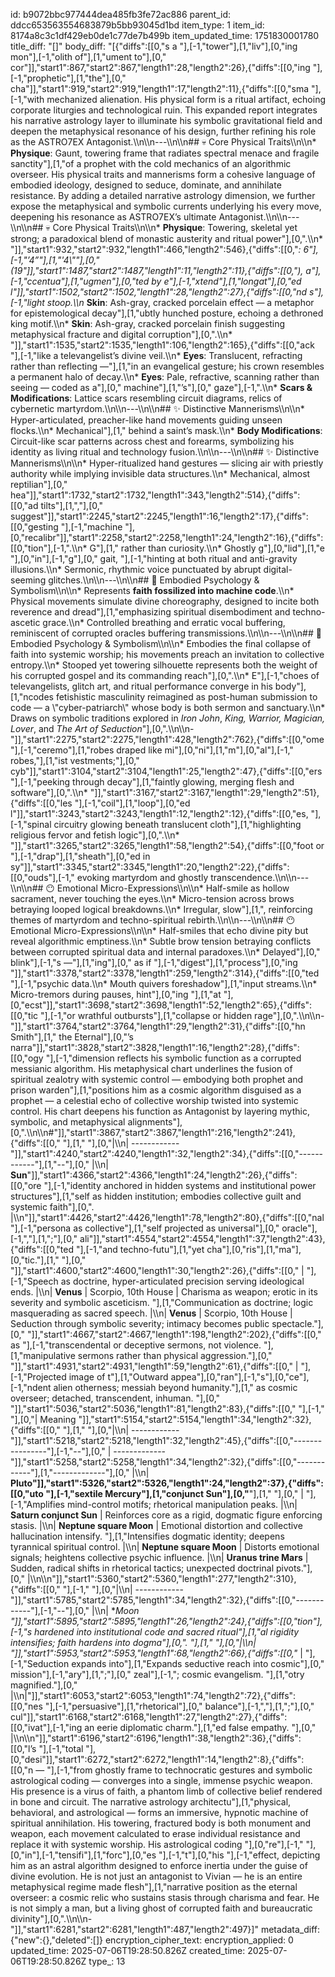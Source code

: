 id: b9072bbc977444dea485fb3fe72ac886
parent_id: ddcc653563554683879b5bb93045d1bd
item_type: 1
item_id: 8174a8c3c1df429eb0de1c77de7b499b
item_updated_time: 1751830001780
title_diff: "[]"
body_diff: "[{\"diffs\":[[0,\"s a \"],[-1,\"tower\"],[1,\"liv\"],[0,\"ing mon\"],[-1,\"olith of\"],[1,\"ument to\"],[0,\" cor\"]],\"start1\":867,\"start2\":867,\"length1\":28,\"length2\":26},{\"diffs\":[[0,\"ing \"],[-1,\"prophetic\"],[1,\"the\"],[0,\" cha\"]],\"start1\":919,\"start2\":919,\"length1\":17,\"length2\":11},{\"diffs\":[[0,\"sma \"],[-1,\"with mechanized alienation. His physical form is a ritual artifact, echoing corporate liturgies and technological ruin. This expanded report integrates his narrative astrology layer to illuminate his symbolic gravitational field and deepen the metaphysical resonance of his design, further refining his role as the ASTRO7EX Antagonist.\\\n\\\n---\\\n\\\n## 💀 Core Physical Traits\\\n\\\n* **Physique**: Gaunt, towering frame that radiates spectral menace and fragile sanctity\"],[1,\"of a prophet with the cold mechanics of an algorithmic overseer. His physical traits and mannerisms form a cohesive language of embodied ideology, designed to seduce, dominate, and annihilate resistance. By adding a detailed narrative astrology dimension, we further expose the metaphysical and symbolic currents underlying his every move, deepening his resonance as ASTRO7EX’s ultimate Antagonist.\\\n\\\n---\\\n\\\n## 💀 Core Physical Traits\\\n\\\n* **Physique**: Towering, skeletal yet strong; a paradoxical blend of monastic austerity and ritual power\"],[0,\".\\\n* \"]],\"start1\":932,\"start2\":932,\"length1\":466,\"length2\":546},{\"diffs\":[[0,\"*: 6\"],[-1,\"’4”\"],[1,\"'4\\\"\"],[0,\" (19\"]],\"start1\":1487,\"start2\":1487,\"length1\":11,\"length2\":11},{\"diffs\":[[0,\"), a\"],[-1,\"ccentua\"],[1,\"ugmen\"],[0,\"ted by e\"],[-1,\"xtend\"],[1,\"longat\"],[0,\"ed l\"]],\"start1\":1502,\"start2\":1502,\"length1\":28,\"length2\":27},{\"diffs\":[[0,\"nd s\"],[-1,\"light stoop.\\\n* **Skin**: Ash-gray, cracked porcelain effect — a metaphor for epistemological decay\"],[1,\"ubtly hunched posture, echoing a dethroned king motif.\\\n* **Skin**: Ash-gray, cracked porcelain finish suggesting metaphysical fracture and digital corruption\"],[0,\".\\\n* \"]],\"start1\":1535,\"start2\":1535,\"length1\":106,\"length2\":165},{\"diffs\":[[0,\"ack \"],[-1,\"like a televangelist’s divine veil.\\\n* **Eyes**: Translucent, refracting rather than reflecting —\"],[1,\"in an evangelical gesture; his crown resembles a permanent halo of decay.\\\n* **Eyes**: Pale, refractive, scanning rather than seeing — coded as a\"],[0,\" machine\"],[1,\"’s\"],[0,\" gaze\"],[-1,\".\\\n* **Scars & Modifications**: Lattice scars resembling circuit diagrams, relics of cybernetic martyrdom.\\\n\\\n---\\\n\\\n## ✨ Distinctive Mannerisms\\\n\\\n* Hyper-articulated, preacher-like hand movements guiding unseen flocks.\\\n* Mechanical\"],[1,\" behind a saint’s mask.\\\n* **Body Modifications**: Circuit-like scar patterns across chest and forearms, symbolizing his identity as living ritual and technology fusion.\\\n\\\n---\\\n\\\n## ✨ Distinctive Mannerisms\\\n\\\n* Hyper-ritualized hand gestures — slicing air with priestly authority while implying invisible data structures.\\\n* Mechanical, almost reptilian\"],[0,\" hea\"]],\"start1\":1732,\"start2\":1732,\"length1\":343,\"length2\":514},{\"diffs\":[[0,\"ad tilts\"],[1,\",\"],[0,\" suggest\"]],\"start1\":2245,\"start2\":2245,\"length1\":16,\"length2\":17},{\"diffs\":[[0,\"gesting \"],[-1,\"machine \"],[0,\"recalibr\"]],\"start1\":2258,\"start2\":2258,\"length1\":24,\"length2\":16},{\"diffs\":[[0,\"tion\"],[-1,\".\\\n* G\"],[1,\" rather than curiosity.\\\n* Ghostly g\"],[0,\"lid\"],[1,\"e \"],[0,\"in\"],[-1,\"g\"],[0,\" gait, \"],[-1,\"hinting at both ritual and anti-gravity illusions.\\\n* Sermonic, rhythmic voice punctuated by abrupt digital-seeming glitches.\\\n\\\n---\\\n\\\n## 🧬 Embodied Psychology & Symbolism\\\n\\\n* Represents **faith fossilized into machine code**.\\\n* Physical movements simulate divine choreography, designed to incite both reverence and dread\"],[1,\"emphasizing spiritual disembodiment and techno-ascetic grace.\\\n* Controlled breathing and erratic vocal buffering, reminiscent of corrupted oracles buffering transmissions.\\\n\\\n---\\\n\\\n## 🧬 Embodied Psychology & Symbolism\\\n\\\n* Embodies the final collapse of faith into systemic worship; his movements preach an invitation to collective entropy.\\\n* Stooped yet towering silhouette represents both the weight of his corrupted gospel and its commanding reach\"],[0,\".\\\n* E\"],[-1,\"choes of televangelists, glitch art, and ritual performance converge in his body\"],[1,\"ncodes fetishistic masculinity reimagined as post-human submission to code — a \\\"cyber-patriarch\\\" whose body is both sermon and sanctuary.\\\n* Draws on symbolic traditions explored in *Iron John*, *King, Warrior, Magician, Lover*, and *The Art of Seduction*\"],[0,\".\\\n\\\n-\"]],\"start1\":2275,\"start2\":2275,\"length1\":428,\"length2\":762},{\"diffs\":[[0,\"ome \"],[-1,\"ceremo\"],[1,\"robes draped like mi\"],[0,\"ni\"],[1,\"m\"],[0,\"al\"],[-1,\" robes,\"],[1,\"ist vestments;\"],[0,\" cyb\"]],\"start1\":3104,\"start2\":3104,\"length1\":25,\"length2\":47},{\"diffs\":[[0,\"ers \"],[-1,\"peeking through decay\"],[1,\"faintly glowing, merging flesh and software\"],[0,\".\\\n* \"]],\"start1\":3167,\"start2\":3167,\"length1\":29,\"length2\":51},{\"diffs\":[[0,\"les \"],[-1,\"coil\"],[1,\"loop\"],[0,\"ed l\"]],\"start1\":3243,\"start2\":3243,\"length1\":12,\"length2\":12},{\"diffs\":[[0,\"es, \"],[-1,\"spinal circuitry glowing beneath translucent cloth\"],[1,\"highlighting religious fervor and fetish logic\"],[0,\".\\\n* \"]],\"start1\":3265,\"start2\":3265,\"length1\":58,\"length2\":54},{\"diffs\":[[0,\"foot or \"],[-1,\"drap\"],[1,\"sheath\"],[0,\"ed in sy\"]],\"start1\":3345,\"start2\":3345,\"length1\":20,\"length2\":22},{\"diffs\":[[0,\"ouds\"],[-1,\" evoking martyrdom and ghostly transcendence.\\\n\\\n---\\\n\\\n## 😶 Emotional Micro-Expressions\\\n\\\n* Half-smile as hollow sacrament, never touching the eyes.\\\n* Micro-tension across brows betraying looped logical breakdowns.\\\n* Irregular, slow\"],[1,\", reinforcing themes of martyrdom and techno-spiritual rebirth.\\\n\\\n---\\\n\\\n## 😶 Emotional Micro-Expressions\\\n\\\n* Half-smiles that echo divine pity but reveal algorithmic emptiness.\\\n* Subtle brow tension betraying conflicts between corrupted spiritual data and internal paradoxes.\\\n* Delayed\"],[0,\" blink\"],[-1,\"s —\"],[1,\"ing\"],[0,\" as if \"],[-1,\"digest\"],[1,\"process\"],[0,\"ing \"]],\"start1\":3378,\"start2\":3378,\"length1\":259,\"length2\":314},{\"diffs\":[[0,\"ted \"],[-1,\"psychic data.\\\n* Mouth quivers foreshadow\"],[1,\"input streams.\\\n* Micro-tremors during pauses, hint\"],[0,\"ing \"],[1,\"at \"],[0,\"ecst\"]],\"start1\":3698,\"start2\":3698,\"length1\":52,\"length2\":65},{\"diffs\":[[0,\"tic \"],[-1,\"or wrathful outbursts\"],[1,\"collapse or hidden rage\"],[0,\".\\\n\\\n-\"]],\"start1\":3764,\"start2\":3764,\"length1\":29,\"length2\":31},{\"diffs\":[[0,\"hn Smith\"],[1,\" the Eternal\"],[0,\"’s narra\"]],\"start1\":3828,\"start2\":3828,\"length1\":16,\"length2\":28},{\"diffs\":[[0,\"ogy \"],[-1,\"dimension reflects his symbolic function as a corrupted messianic algorithm. His metaphysical chart underlines the fusion of spiritual zealotry with systemic control — embodying both prophet and prison warden\"],[1,\"positions him as a cosmic algorithm disguised as a prophet — a celestial echo of collective worship twisted into systemic control. His chart deepens his function as Antagonist by layering mythic, symbolic, and metaphysical alignments\"],[0,\".\\\n\\\n#\"]],\"start1\":3867,\"start2\":3867,\"length1\":216,\"length2\":241},{\"diffs\":[[0,\"                \"],[1,\"  \"],[0,\"|\\\n| ------------\"]],\"start1\":4240,\"start2\":4240,\"length1\":32,\"length2\":34},{\"diffs\":[[0,\"------------\"],[1,\"--\"],[0,\" |\\\n| **Sun**\"]],\"start1\":4366,\"start2\":4366,\"length1\":24,\"length2\":26},{\"diffs\":[[0,\"ore \"],[-1,\"identity anchored in hidden systems and institutional power structures\"],[1,\"self as hidden institution; embodies collective guilt and systemic faith\"],[0,\". |\\\n\"]],\"start1\":4426,\"start2\":4426,\"length1\":78,\"length2\":80},{\"diffs\":[[0,\"nal \"],[-1,\"persona as collective\"],[1,\"self projected as universal\"],[0,\" oracle\"],[-1,\",\"],[1,\";\"],[0,\" ali\"]],\"start1\":4554,\"start2\":4554,\"length1\":37,\"length2\":43},{\"diffs\":[[0,\"ted \"],[-1,\"and techno-futu\"],[1,\"yet cha\"],[0,\"ris\"],[1,\"ma\"],[0,\"tic.\"],[1,\"  \"],[0,\"    \"]],\"start1\":4600,\"start2\":4600,\"length1\":30,\"length2\":26},{\"diffs\":[[0,\"  | \"],[-1,\"Speech as doctrine, hyper-articulated precision serving ideological ends.    |\\\n| **Venus**     | Scorpio, 10th House   | Charisma as weapon; erotic in its severity and symbolic asceticism.  \"],[1,\"Communication as doctrine; logic masquerading as sacred speech.                |\\\n| **Venus**     | Scorpio, 10th House   | Seduction through symbolic severity; intimacy becomes public spectacle.\"],[0,\"    \"]],\"start1\":4667,\"start2\":4667,\"length1\":198,\"length2\":202},{\"diffs\":[[0,\" as \"],[-1,\"transcendental or deceptive sermons, not violence. \"],[1,\"manipulative sermons rather than physical aggression.\"],[0,\"    \"]],\"start1\":4931,\"start2\":4931,\"length1\":59,\"length2\":61},{\"diffs\":[[0,\"  | \"],[-1,\"Projected image of t\"],[1,\"Outward appea\"],[0,\"ran\"],[-1,\"s\"],[0,\"ce\"],[-1,\"ndent alien otherness; messiah beyond humanity.\"],[1,\" as cosmic overseer; detached, transcendent, inhuman.    \"],[0,\"    \"]],\"start1\":5036,\"start2\":5036,\"length1\":81,\"length2\":83},{\"diffs\":[[0,\"                \"],[-1,\"  \"],[0,\"| Meaning       \"]],\"start1\":5154,\"start2\":5154,\"length1\":34,\"length2\":32},{\"diffs\":[[0,\"                \"],[1,\"             \"],[0,\"|\\\n| ------------\"]],\"start1\":5218,\"start2\":5218,\"length1\":32,\"length2\":45},{\"diffs\":[[0,\"----------------\"],[-1,\"--\"],[0,\" | -------------\"]],\"start1\":5258,\"start2\":5258,\"length1\":34,\"length2\":32},{\"diffs\":[[0,\"------------\"],[1,\"-------------\"],[0,\" |\\\n| **Pluto\"]],\"start1\":5326,\"start2\":5326,\"length1\":24,\"length2\":37},{\"diffs\":[[0,\"uto \"],[-1,\"sextile Mercury\"],[1,\"conjunct Sun\"],[0,\"**\"],[1,\" \"],[0,\" | \"],[-1,\"Amplifies mind-control motifs; rhetorical manipulation peaks. |\\\n| **Saturn conjunct Sun**   | Reinforces core as a rigid, dogmatic figure enforcing stasis. |\\\n| **Neptune square Moon**   | Emotional distortion and collective hallucination intensify. \"],[1,\"Intensifies dogmatic identity; deepens tyrannical spiritual control.       |\\\n| **Neptune square Moon** | Distorts emotional signals; heightens collective psychic influence.        |\\\n| **Uranus trine Mars**   | Sudden, radical shifts in rhetorical tactics; unexpected doctrinal pivots.\"],[0,\" |\\\n\\\n\"]],\"start1\":5360,\"start2\":5360,\"length1\":277,\"length2\":310},{\"diffs\":[[0,\"                \"],[-1,\"  \"],[0,\"|\\\n| ------------\"]],\"start1\":5785,\"start2\":5785,\"length1\":34,\"length2\":32},{\"diffs\":[[0,\"------------\"],[-1,\"--\"],[0,\" |\\\n| **Moon \"]],\"start1\":5895,\"start2\":5895,\"length1\":26,\"length2\":24},{\"diffs\":[[0,\"tion\"],[-1,\"s hardened into institutional code and sacred ritual\"],[1,\"al rigidity intensifies; faith hardens into dogma\"],[0,\".       \"],[1,\" \"],[0,\"|\\\n| \"]],\"start1\":5953,\"start2\":5953,\"length1\":68,\"length2\":66},{\"diffs\":[[0,\"* | \"],[-1,\"Seduction expands into\"],[1,\"Expands seductive reach into cosmic\"],[0,\" mission\"],[-1,\"ary\"],[1,\";\"],[0,\" zeal\"],[-1,\"; cosmic evangelism.        \"],[1,\"otry magnified.\"],[0,\" |\\\n|\"]],\"start1\":6053,\"start2\":6053,\"length1\":74,\"length2\":72},{\"diffs\":[[0,\"nes \"],[-1,\"persuasive\"],[1,\"rhetorical\"],[0,\" balance\"],[-1,\",\"],[1,\";\"],[0,\" cul\"]],\"start1\":6168,\"start2\":6168,\"length1\":27,\"length2\":27},{\"diffs\":[[0,\"ivat\"],[-1,\"ing an eerie diplomatic charm.\"],[1,\"ed false empathy.           \"],[0,\" |\\\n\\\n\"]],\"start1\":6196,\"start2\":6196,\"length1\":38,\"length2\":36},{\"diffs\":[[0,\"l’s \"],[-1,\"total \"],[0,\"desi\"]],\"start1\":6272,\"start2\":6272,\"length1\":14,\"length2\":8},{\"diffs\":[[0,\"n — \"],[-1,\"from ghostly frame to technocratic gestures and symbolic astrological coding — converges into a single, immense psychic weapon. His presence is a virus of faith, a phantom limb of collective belief rendered in bone and circuit. The narrative astrology architectu\"],[1,\"physical, behavioral, and astrological — forms an immersive, hypnotic machine of spiritual annihilation. His towering, fractured body is both monument and weapon, each movement calculated to erase individual resistance and replace it with systemic worship. His astrological coding \"],[0,\"re\"],[-1,\" \"],[0,\"in\"],[-1,\"tensifi\"],[1,\"forc\"],[0,\"es \"],[-1,\"t\"],[0,\"his \"],[-1,\"effect, depicting him as an astral algorithm designed to enforce inertia under the guise of divine evolution. He is not just an antagonist to Vivian — he is an entire metaphysical regime made flesh\"],[1,\"narrative position as the eternal overseer: a cosmic relic who sustains stasis through charisma and fear. He is not simply a man, but a living ghost of corrupted faith and bureaucratic divinity\"],[0,\".\\\n\\\n-\"]],\"start1\":6281,\"start2\":6281,\"length1\":487,\"length2\":497}]"
metadata_diff: {"new":{},"deleted":[]}
encryption_cipher_text: 
encryption_applied: 0
updated_time: 2025-07-06T19:28:50.826Z
created_time: 2025-07-06T19:28:50.826Z
type_: 13